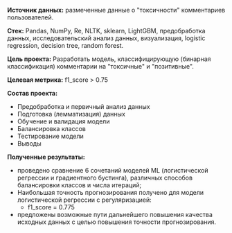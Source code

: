 **Источник данных:** размеченные данные о "токсичности" комментариев пользователей.

**Стек:** Pandas, NumPy, Re, NLTK, sklearn, LightGBM, предобработка данных, исследовательский анализ данных, визуализация, logistic regression, decision tree, random forest.

**Цель проекта:** Разработать модель, классифицирующую (бинарная классификация) комментарии на "токсичные" и "позитивные".

**Целевая метрика:** f1_score > 0.75

**Состав проекта:**
- Предобработка и первичный анализ данных
- Подготовка (лемматизация) данных
- Обучение и валидация модели
- Балансировка классов
- Тестирование модели
- Выводы

**Полученные результаты:**
- проведено сравнение 6 сочетаний моделей ML (логистической регрессии и градиентного бустинга), различных способов балансировки классов и числа итераций;
- Наибольшая точность прогнозирования получено для модели логистической регрессии с регуляризацией:
  - f1_score = 0.775
- предложены возможные пути дальнейшего повышения качества исходных данных с целью повышения точности прогнозирования. 
